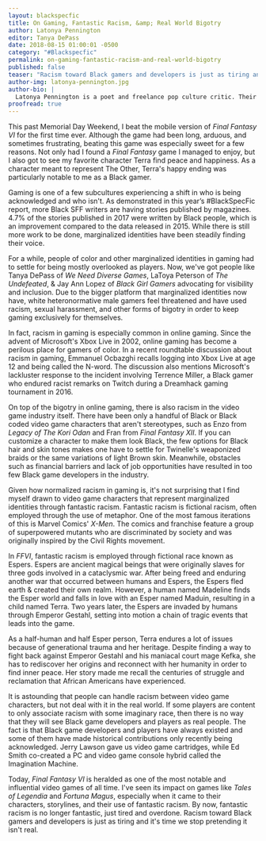 ```yaml
---
layout: blackspecfic
title: On Gaming, Fantastic Racism, &amp; Real World Bigotry
author: Latonya Pennington
editor: Tanya DePass
date: 2018-08-15 01:00:01 -0500
category: "#Blackspecfic"
permalink: on-gaming-fantastic-racism-and-real-world-bigotry
published: false
teaser: "Racism toward Black gamers and developers is just as tiring and it's time we stop pretending it isn't real."
author-img: latonya-pennington.jpg
author-bio: |
  Latonya Pennington is a poet and freelance pop culture critic. Their freelance work can be found in places like *PRIDE*, *Wear Your Voice* magazine, *Black Sci-fi*, and more. As a poet, their work has been published in *FIYAH* magazine, *Argot* magazine, *The Scribes of Nyota* anthology, and *Linden Avenue* magazine, among others.
proofread: true
---
```


This past Memorial Day Weekend, I beat the mobile version of *Final Fantasy VI* for the first time ever. Although the game had been long, arduous, and sometimes frustrating, beating this game was especially sweet for a few reasons. Not only had I found a *Final Fantasy* game I managed to enjoy, but I also got to see my favorite character Terra find peace and happiness. As a character meant to represent The Other, Terra's happy ending was particularly notable to me as a Black gamer.

Gaming is one of a few subcultures experiencing a shift in who is being acknowledged and who isn't. As demonstrated in this year’s #BlackSpecFic report, more Black SFF writers are having stories published by magazines. 4.7% of the stories published in 2017 were written by Black people, which is an improvement compared to the data released in 2015. While there is still more work to be done, marginalized identities have been steadily finding their voice.

For a while, people of color and other marginalized identities in gaming had to settle for being mostly overlooked as players. Now, we've got people like Tanya DePass of *We Need Diverse Games*, LaToya Peterson of *The Undefeated*, & Jay Ann Lopez of *Black Girl Gamers* advocating for visibility and inclusion. Due to the bigger platform that marginalized identities now have, white heteronormative male gamers feel threatened and have used racism, sexual harassment, and other forms of bigotry in order to keep gaming exclusively for themselves.

In fact, racism in gaming is especially common in online gaming. Since the advent of Microsoft's Xbox Live in 2002, online gaming has become a perilous place for gamers of color. In a recent roundtable discussion about racism in gaming, Emmanuel Ocbazghi recalls logging into Xbox Live at age 12 and being called the N-word. The discussion also mentions Microsoft's lackluster response to the incident involving Terrence Miller, a Black gamer who endured racist remarks on Twitch during a Dreamhack gaming tournament in 2016.

On top of the bigotry in online gaming, there is also racism in the video game industry itself. There have been only a handful of Black or Black coded video game characters that aren't stereotypes, such as Enzo from *Legacy of The Kori Odan* and Fran from *Final Fantasy XII*. If you can customize a character to make them look Black, the few options for Black hair and skin tones makes one have to settle for Twinelle's weaponized braids or the same variations of light Brown skin. Meanwhile, obstacles such as financial barriers and lack of job opportunities have resulted in too few Black game developers in the industry.

Given how normalized racism in gaming is, it's not surprising that I find myself drawn to video game characters that represent marginalized identities through fantastic racism. Fantastic racism is fictional racism, often employed through the use of metaphor. One of the most famous iterations of this is Marvel Comics' *X-Men*. The comics and franchise feature a group of superpowered mutants who are discriminated by society and was originally inspired by the Civil Rights movement.

In *FFVI*, fantastic racism is employed through fictional race known as Espers. Espers are ancient magical beings that were originally slaves for three gods involved in a cataclysmic war. After being freed and enduring another war that occurred between humans and Espers, the Espers fled earth & created their own realm. However, a human named Madeline finds the Esper world and falls in love with an Esper named Maduin, resulting in a child named Terra. Two years later, the Espers are invaded by humans through Emperor Gestahl, setting into motion a chain of tragic events that leads into the game.

As a half-human and half Esper person, Terra endures a lot of issues because of generational trauma and her heritage. Despite finding a way to fight back against Emperor Gestahl and his maniacal court mage Kefka, she has to rediscover her origins and reconnect with her humanity in order to find inner peace. Her story made me recall the centuries of struggle and reclamation that African Americans have experienced.

It is astounding that people can handle racism between video game characters, but not deal with it in the real world. If some players are content to only associate racism with some imaginary race, then there is no way that they will see Black game developers and players as real people. The fact is that Black game developers and players have always existed and some of them have made historical contributions only recently being acknowledged. Jerry Lawson gave us video game cartridges, while Ed Smith co-created a PC and video game console hybrid called the Imagination Machine.

Today, *Final Fantasy VI* is heralded as one of the most notable and influential video games of all time. I've seen its impact on games like *Tales of Legendia* and *Fortuna Magus*, especially when it came to their characters, storylines, and their use of fantastic racism. By now, fantastic racism is no longer fantastic, just tired and overdone. Racism toward Black gamers and developers is just as tiring and it's time we stop pretending it isn't real.
